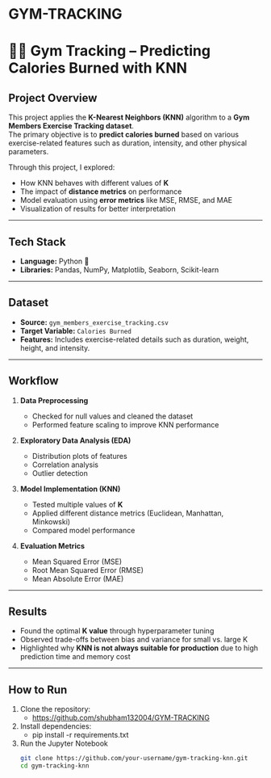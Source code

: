 # GYM-TRACKING
# 🏋️‍♂️ Gym Tracking – Predicting Calories Burned with KNN  

## Project Overview  
This project applies the **K-Nearest Neighbors (KNN)** algorithm to a **Gym Members Exercise Tracking dataset**.  
The primary objective is to **predict calories burned** based on various exercise-related features such as duration, intensity, and other physical parameters.  

Through this project, I explored:  
- How KNN behaves with different values of **K**  
- The impact of **distance metrics** on performance  
- Model evaluation using **error metrics** like MSE, RMSE, and MAE  
- Visualization of results for better interpretation  

---

## Tech Stack  
- **Language:** Python 🐍  
- **Libraries:** Pandas, NumPy, Matplotlib, Seaborn, Scikit-learn  

---

## Dataset  
- **Source:** `gym_members_exercise_tracking.csv`  
- **Target Variable:** `Calories Burned`  
- **Features:** Includes exercise-related details such as duration, weight, height, and intensity.  

---

## Workflow  
1. **Data Preprocessing**  
   - Checked for null values and cleaned the dataset  
   - Performed feature scaling to improve KNN performance  

2. **Exploratory Data Analysis (EDA)**  
   - Distribution plots of features  
   - Correlation analysis  
   - Outlier detection  

3. **Model Implementation (KNN)**  
   - Tested multiple values of **K**  
   - Applied different distance metrics (Euclidean, Manhattan, Minkowski)  
   - Compared model performance  

4. **Evaluation Metrics**  
   - Mean Squared Error (MSE)  
   - Root Mean Squared Error (RMSE)  
   - Mean Absolute Error (MAE)  

---

## Results  
- Found the optimal **K value** through hyperparameter tuning  
- Observed trade-offs between bias and variance for small vs. large K  
- Highlighted why **KNN is not always suitable for production** due to high prediction time and memory cost  

---

## How to Run  
1. Clone the repository:
   - https://github.com/shubham132004/GYM-TRACKING
2. Install dependencies:
   - pip install -r requirements.txt
3. Run the Jupyter Notebook 
   ```bash
   git clone https://github.com/your-username/gym-tracking-knn.git
   cd gym-tracking-knn
